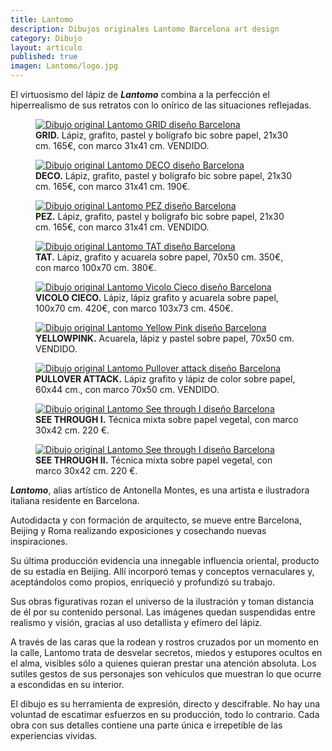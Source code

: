 ```yaml
---
title: Lantomo
description: Dibujos originales Lantomo Barcelona art design
category: Dibujo
layout: articulo
published: true
imagen: Lantomo/logo.jpg
---
```

El virtuosismo del lápiz de <b>*Lantomo*</b> combina a la perfección el hiperrealismo de sus retratos con lo onírico de las situaciones reflejadas.

<div class="figure-group">
<figure>
	<a href="/images/Lantomo/GRID.jpg"><img src="/images/Lantomo/GRID.jpg" alt="Dibujo original Lantomo GRID diseño Barcelona"></a>
	<figcaption><b>GRID.</b>
   Lápiz, grafito, pastel y bolígrafo bic sobre papel, 21x30 cm. 165€, con marco 31x41 cm. VENDIDO.</figcaption>
</figure>

<figure>
	<a href="/images/Lantomo/DECO.jpg"><img src="/images/Lantomo/DECO.jpg" alt="Dibujo original Lantomo DECO diseño Barcelona"></a>
	<figcaption><b>DECO.</b> 
   Lápiz, grafito, pastel y bolígrafo bic sobre papel, 21x30 cm. 165€, con marco 31x41 cm. 190€.</figcaption>
</figure>

<figure>
	<a href="/images/Lantomo/PEZ.jpg"><img src="/images/Lantomo/PEZ.jpg" alt="Dibujo original Lantomo PEZ diseño Barcelona"></a>
	<figcaption><b>PEZ.</b> 
   Lápiz, grafito, pastel y bolígrafo bic sobre papel, 21x30 cm. 165€, con marco 31x41 cm. VENDIDO.</figcaption>
</figure>

<figure>
	<a href="/images/Lantomo/TAT.jpg"><img src="/images/Lantomo/TAT.jpg" alt="Dibujo original Lantomo TAT diseño Barcelona"></a>
	<figcaption><b>TAT.</b> 
   Lápiz, grafito y acuarela sobre papel, 70x50 cm. 350€, con marco 100x70 cm. 380€.</figcaption>
</figure>

<figure>
	<a href="/images/Lantomo/VICOLO.jpg"><img src="/images/Lantomo/VICOLO.jpg" alt="Dibujo original Lantomo Vicolo Cieco diseño Barcelona"></a>
	<figcaption><b>VICOLO CIECO.</b>
    Lápiz, lápiz grafito y acuarela  sobre papel, 100x70 cm. 420€, con marco 103x73 cm. 450€.</figcaption>
</figure>

<figure>
	<a href="/images/Lantomo/YELLOWPINK.jpg"><img src="/images/Lantomo/YELLOWPINK.jpg" alt="Dibujo original Lantomo Yellow Pink diseño Barcelona"></a>
	<figcaption><b>YELLOWPINK.</b> 
    Acuarela, lápiz y pastel sobre papel, 70x50 cm. VENDIDO.</figcaption>
</figure>

<figure>
	<a href="/images/Lantomo/pullover-attak.jpg"><img src="/images/Lantomo/pullover-attak.jpg" alt="Dibujo original Lantomo Pullover attack diseño Barcelona"></a>
	<figcaption><b>PULLOVER ATTACK.</b>
    Lápiz grafito y lápiz de color sobre papel, 60x44 cm., con marco 70x50 cm. VENDIDO.</figcaption>
</figure>

<figure>
	<a href="/images/Lantomo/SeeI.jpg"><img src="/images/Lantomo/SeeI.jpg" alt="Dibujo original Lantomo See through I     diseño Barcelona"></a>
	<figcaption><b>SEE THROUGH I.</b>
    Técnica mixta sobre papel vegetal, con marco 30x42 cm. 220 €.</figcaption>
</figure>

<figure>
	<a href="/images/Lantomo/SeeII.jpg"><img src="/images/Lantomo/SeeII.jpg" alt="Dibujo original Lantomo See through I      diseño Barcelona"></a>
	<figcaption><b>SEE THROUGH II.</b>
    Técnica mixta sobre papel vegetal, con marco 30x42 cm. 220 €.</figcaption>
</figure>
</div>

<b>*Lantomo*</b>, alias artístico de Antonella Montes, es una artista e ilustradora italiana residente en Barcelona.

Autodidacta y con formación de arquitecto, se mueve entre Barcelona, Beijing y Roma realizando exposiciones y 
cosechando nuevas inspiraciones.

Su última producción evidencia una innegable influencia oriental, producto de su estadía en Beijing. Allí incorporó 
temas y conceptos vernaculares y, aceptándolos como propios, enriqueció y profundizó su trabajo.

Sus obras figurativas rozan el universo de la ilustración y toman distancia de él por su contenido personal. Las 
imágenes quedan suspendidas entre realismo y visión, gracias al uso detallista y efímero del lápiz.

A través de las caras que la rodean y rostros cruzados por un momento en la calle, Lantomo trata de desvelar secretos, 
miedos y estupores ocultos en el alma, visibles sólo a quienes quieran prestar una atención absoluta. Los sutiles 
gestos de sus personajes son vehículos que muestran lo que ocurre a escondidas en su interior. 

El dibujo es su herramienta de expresión, directo y descifrable. No hay una voluntad de escatimar esfuerzos en su 
producción, todo lo contrario. Cada obra con sus detalles contiene una parte única e irrepetible de las experiencias 
vividas.
